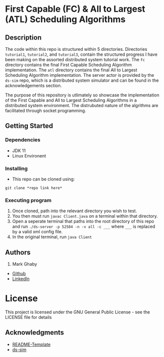 # First Capable (FC) & All to Largest (ATL) Scheduling Algorithms

## Description

The code within this repo is structured within 5 directories. Directories `tutorial1`, `tutorial2`, and `tutorial3`, contain the structured progress I have been making on the assorted distributed system tutorial work. The `fc` directory contains the final First Capable Scheduling Algorithm implementation. The `atl` directory contains the final All to Largest Scheduling Algorithm implementation. The server actor is provided by the `ds-sim` repo, which is a distributed system simulator and can be found in the acknowledgements section. 

The purpose of this repository is utlimately so showcase the implementation of the First Capable and All to Largest Scheduling Algorithms in a distributed system environment. The distrubuted nature of the algrithms are facilitated through socket programming.

## Getting Started

### Dependencies

* JDK 11
* Linux Environent

### Installing

* This repo can be cloned using:
```
git clone *repo link here*
```

### Executing program

1. Once cloned, path into the relevant directory you wish to test. 
2. You then must run `javac Client.java` on a terminal within that directory.
3. Open a seperate terminal that paths into the root directory of this repo and run `./ds-server -p 52584 -n -v all -c ___` where `___` is replaced by a valid xml config file.
4. In the original terminal, run `java Client` 

## Authors

1. Mark Ghaby
  * [Github](https://github.com/mghaby)
  * [LinkedIn](https://www.linkedin.com/in/mghaby/)

# License
This project is licensed under the GNU General Public License - see the LICENSE file for details

## Acknowledgments

* [README-Template](https://gist.github.com/DomPizzie/7a5ff55ffa9081f2de27c315f5018afc)
* [ds-sim](https://github.com/distsys-MQ/ds-sim)